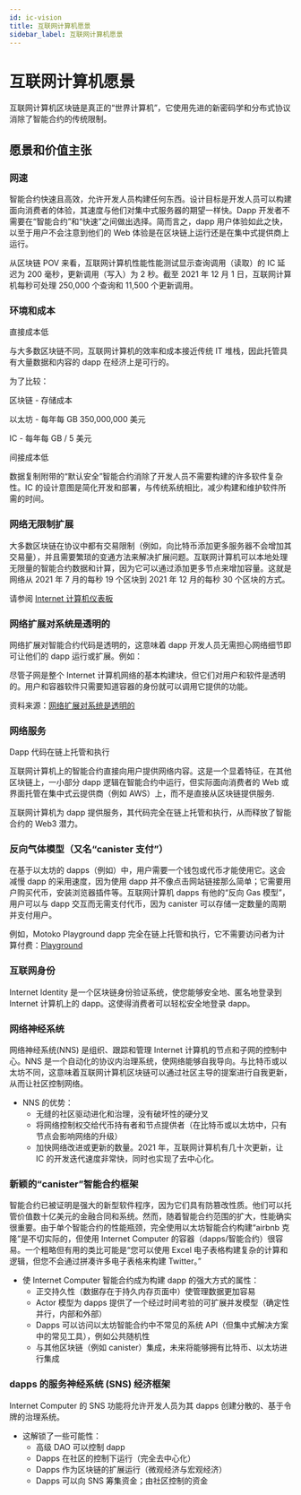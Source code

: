 ```yaml
---
id: ic-vision
title: 互联网计算机愿景
sidebar_label: 互联网计算机愿景
---
```


# 互联网计算机愿景

互联网计算机区块链是真正的“世界计算机”，它使用先进的新密码学和分布式协议消除了智能合约的传统限制。

## 愿景和价值主张

### 网速

智能合约快速且高效，允许开发人员构建任何东西。设计目标是开发人员可以构建面向消费者的体验，其速度与他们对集中式服务器的期望一样快。Dapp 开发者不需要在“智能合约”和“快速”之间做出选择。简而言之，dapp 用户体验如此之快，以至于用户不会注意到他们的 Web 体验是在区块链上运行还是在集中式提供商上运行。

从区块链 POV 来看，互联网计算机性能性能测试显示查询调用（读取）的 IC 延迟为 200 毫秒，更新调用（写入）为 2 秒。截至 2021 年 12 月 1 日，互联网计算机每秒可处理 250,000 个查询和 11,500 个更新调用。

### 环境和成本

直接成本低

与大多数区块链不同，互联网计算机的效率和成本接近传统 IT 堆栈，因此托管具有大量数据和内容的 dapp 在经济上是可行的。

为了比较：

区块链 - 存储成本

以太坊 - 每年每 GB 350,000,000 美元

IC - 每年每 GB / 5 美元

间接成本低

数据复制附带的“默认安全”智能合约消除了开发人员不需要构建的许多软件复杂性。IC 的设计意图是简化开发和部署，与传统系统相比，减少构建和维护软件所需的时间。

### 网络无限制扩展

大多数区块链在协议中都有交易限制（例如，向比特币添加更多服务器不会增加其交易量），并且需要繁琐的变通方法来解决扩展问题。互联网计算机可以本地处理无限量的智能合约数据和计算，因为它可以通过添加更多节点来增加容量。这就是网络从 2021 年 7 月的每秒 19 个区块到 2021 年 12 月的每秒 30 个区块的方式。

请参阅 [Internet 计算机仪表板](https://dashboard.internetcomputer.org/)

### 网络扩展对系统是透明的

网络扩展对智能合约代码是透明的，这意味着 dapp 开发人员无需担心网络细节即可让他们的 dapp 运行或扩展。例如：

尽管子网是整个 Internet 计算机网络的基本构建块，但它们对用户和软件是透明的。用户和容器软件只需要知道容器的身份就可以调用它提供的功能。

资料来源：[网络扩展对系统是透明的](https://medium.com/dfinity/a-technical-overview-of-the-internet-computer-f57c62abc20f)

### 网络服务

Dapp 代码在链上托管和执行

互联网计算机上的智能合约直接向用户提供网络内容。这是一个显着特征，在其他区块链上，一小部分 dapp 逻辑在智能合约中运行，但实际面向消费者的 Web 或界面托管在集中式云提供商（例如 AWS）上，而不是直接从区块链提供服务.

互联网计算机为 dapp 提供服务，其代码完全在链上托管和执行，从而释放了智能合约的 Web3 潜力。

### 反向气体模型（又名“canister 支付”）

在基于以太坊的 dapps（例如）中，用户需要一个钱包或代币才能使用它。这会减慢 dapp 的采用速度，因为使用 dapp 并不像点击网站链接那么简单；它需要用户购买代币，安装浏览器插件等。互联网计算机 dapps 有他的“反向 Gas 模型”，用户可以与 dapp 交互而无需支付代币，因为 canister 可以存储一定数量的周期并支付用户。

例如，Motoko Playground dapp 完全在链上托管和执行，它不需要访问者为计算付费：[Playground](https://m7sm4-2iaaa-aaaab-qabra-cai.raw.ic0.app/)

### 互联网身份

Internet Identity 是一个区块链身份验证系统，使您能够安全地、匿名地登录到 Internet 计算机上的 dapp。这使得消费者可以轻松安全地登录 dapp。

### 网络神经系统

网络神经系统(NNS) 是组织、跟踪和管理 Internet 计算机的节点和子网的控制中心。NNS 是一个自动化的协议内治理系统，使网络能够自我导向。与比特币或以太坊不同，这意味着互联网计算机区块链可以通过社区主导的提案进行自我更新，从而让社区控制网络。

- NNS 的优势：
  - 无缝的社区驱动进化和治理，没有破坏性的硬分叉
  - 将网络控制权交给代币持有者和节点提供者（在比特币或以太坊中，只有节点会影响网络的升级）
  - 加快网络改进或更新的数量。2021 年，互联网计算机有几十次更新，让 IC 的开发迭代速度非常快，同时也实现了去中心化。

### 新颖的“canister”智能合约框架

智能合约已被证明是强大的新型软件程序，因为它们具有防篡改性质。他们可以托管价值数十亿美元的金融合同和系统。然而，随着智能合约范围的扩大，性能确实很重要。由于单个智能合约的性能瓶颈，完全使用以太坊智能合约构建“airbnb 克隆”是不切实际的，但使用 Internet Computer 的容器（dapps/智能合约）很容易。一个粗略但有用的类比可能是“您可以使用 Excel 电子表格构建复杂的计算和逻辑，但您不会通过拼凑许多电子表格来构建 Twitter。”

- 使 Internet Computer 智能合约成为构建 dapp 的强大方式的属性：
  - 正交持久性（数据存在于持久内存页面中）使管理数据更加容易
  - Actor 模型为 dapps 提供了一个经过时间考验的可扩展并发模型（确定性并行，内部和外部）
  - Dapps 可以访问以太坊智能合约中不常见的系统 API（但集中式解决方案中的常见工具），例如公共随机性
  - 与其他区块链（例如 canister）集成，未来将能够拥有比特币、以太坊进行集成

### dapps 的服务神经系统 (SNS) 经济框架

Internet Computer 的 SNS 功能将允许开发人员为其 dapps 创建分散的、基于令牌的治理系统。

- 这解锁了一些可能性：
  - 高级 DAO 可以控制 dapp
  - Dapps 在社区的控制下运行（完全去中心化）
  - Dapps 作为区块链的扩展运行（微观经济与宏观经济）
  - Dapps 可以向 SNS 筹集资金；由社区控制的资金
